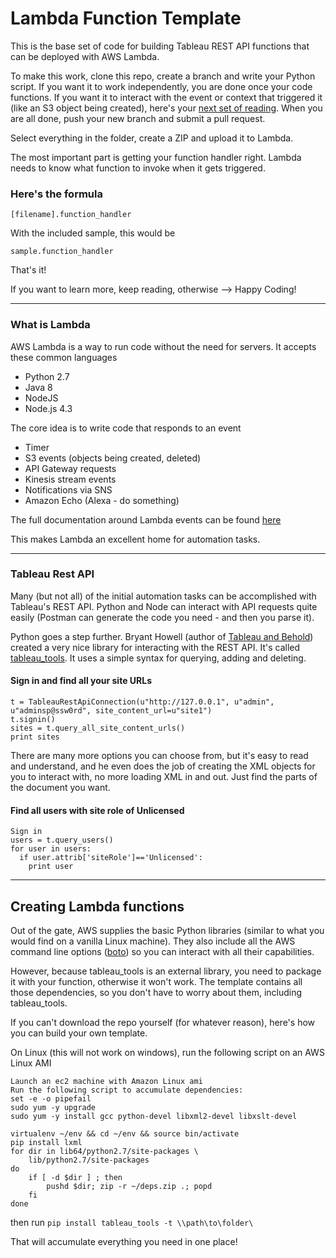 # Lambda Function Template
This is the base set of code for building Tableau REST API functions that can be deployed with AWS Lambda.

To make this work, clone this repo, create a branch and write your Python script. If you want it to work independently, you are done once your code functions. If you want it to interact with the event or context that triggered it (like an S3 object being created), here's your [next set of reading](http://docs.aws.amazon.com/lambda/latest/dg/python-programming-model.html). When you are all done, push your new branch and submit a pull request.

Select everything in the folder, create a ZIP and upload it to Lambda.

The most important part is getting your function handler right. Lambda needs to know what function to invoke when it gets triggered.

### Here's the formula

```
[filename].function_handler
```

With the included sample, this would be 

```
sample.function_handler
```

That's it!

If you want to learn more, keep reading, otherwise --> Happy Coding!

---

### What is Lambda

AWS Lambda is a way to run code without the need for servers. It accepts these common languages

+ Python 2.7 
+ Java 8
+ NodeJS
+ Node.js 4.3

The core idea is to write code that responds to an event

+ Timer
+ S3 events (objects being created, deleted)
+ API Gateway requests
+ Kinesis stream events
+ Notifications via SNS
+ Amazon Echo (Alexa - do something)

The full documentation around Lambda events can be found [here](http://docs.aws.amazon.com/lambda/latest/dg/invoking-lambda-function.html)

This makes Lambda an excellent home for automation tasks. 

---

### Tableau Rest API

Many (but not all) of the initial automation tasks can be accomplished with Tableau's REST API. Python and Node can interact with API requests quite easily (Postman can generate the code you need - and then you parse it). 

Python goes a step further. Bryant Howell (author of [Tableau and Behold](https://tableauandbehold.com)) created a very nice library for interacting with the REST API. It's called [tableau_tools](https://github.com/bryantbhowell/tableau_tools). It uses a simple syntax for querying, adding and deleting. 

#### Sign in and find all your site URLs

```
t = TableauRestApiConnection(u"http://127.0.0.1", u"admin", u"adminsp@ssw0rd", site_content_url=u"site1")
t.signin()
sites = t.query_all_site_content_urls()
print sites
```

There are many more options you can choose from, but it's easy to read and understand, and he even does the job of creating the XML objects for you to interact with, no more loading XML in and out. Just find the parts of the document you want. 

#### Find all users with site role of Unlicensed

```
Sign in
users = t.query_users()
for user in users: 
  if user.attrib['siteRole']=='Unlicensed':
    print user
```

---

## Creating Lambda functions

Out of the gate, AWS supplies the basic Python libraries (similar to what you would find on a vanilla Linux machine). They also include all the AWS command line options ([boto](https://aws.amazon.com/sdk-for-python/)) so you can interact with all their capabilities.

However, because tableau_tools is an external library, you need to package it with your function, otherwise it won't work. The template contains all those dependencies, so you don't have to worry about them, including tableau_tools.

If you can't download the repo yourself (for whatever reason), here's how  you can build your own template.

On Linux (this will not work on windows), run the following script on an AWS Linux AMI
```
Launch an ec2 machine with Amazon Linux ami
Run the following script to accumulate dependencies:
set -e -o pipefail
sudo yum -y upgrade
sudo yum -y install gcc python-devel libxml2-devel libxslt-devel

virtualenv ~/env && cd ~/env && source bin/activate
pip install lxml
for dir in lib64/python2.7/site-packages \
    lib/python2.7/site-packages
do
    if [ -d $dir ] ; then
        pushd $dir; zip -r ~/deps.zip .; popd
    fi
done 
```

then run ```pip install tableau_tools -t \\path\to\folder\```

That will accumulate everything you need in one place!

